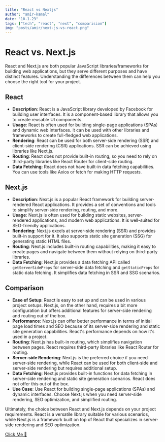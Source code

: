 ```yaml
---
title: "React vs Nextjs"
author: "amir-kamal"
date: "10-1-23"
tags: ["tech", "react", "next", "comparision"]
img: "posts/amir/next-js-vs-react.png"
---
```


# React vs. Next.js

React and Next.js are both popular JavaScript libraries/frameworks for building web applications, but they serve different purposes and have distinct features. Understanding the differences between them can help you choose the right tool for your project.

## React

- **Description**: React is a JavaScript library developed by Facebook for building user interfaces. It is a component-based library that allows you to create reusable UI components.
- **Usage**: React is often used for building single-page applications (SPAs) and dynamic web interfaces. It can be used with other libraries and frameworks to create full-fledged web applications.
- **Rendering**: React can be used for both server-side rendering (SSR) and client-side rendering (CSR) applications. SSR can be achieved using libraries like Next.js.
- **Routing**: React does not provide built-in routing, so you need to rely on third-party libraries like React Router for client-side routing.
- **Data Fetching**: React does not have built-in data fetching capabilities. You can use tools like Axios or fetch for making HTTP requests.

## Next.js

- **Description**: Next.js is a popular React framework for building server-rendered React applications. It provides a set of conventions and tools to simplify server-side rendering, routing, and more.
- **Usage**: Next.js is often used for building static websites, server-rendered applications, and modern web applications. It is well-suited for SEO-friendly applications.
- **Rendering**: Next.js excels at server-side rendering (SSR) and provides built-in support for it. It also supports static site generation (SSG) for generating static HTML files.
- **Routing**: Next.js includes built-in routing capabilities, making it easy to create pages and navigate between them without relying on third-party libraries.
- **Data Fetching**: Next.js provides a data fetching API called `getServerSideProps` for server-side data fetching and `getStaticProps` for static data fetching. It simplifies data fetching in SSR and SSG scenarios.

## Comparison

- **Ease of Setup**: React is easy to set up and can be used in various project setups. Next.js, on the other hand, requires a bit more configuration but offers additional features for server-side rendering and routing out of the box.
- **Performance**: Next.js can offer better performance in terms of initial page load times and SEO because of its server-side rendering and static site generation capabilities. React's performance depends on how it's used in a project.
- **Routing**: Next.js has built-in routing, which simplifies navigation between pages. React requires third-party libraries like React Router for routing.
- **Server-side Rendering**: Next.js is the preferred choice if you need server-side rendering, while React can be used for both client-side and server-side rendering but requires additional setup.
- **Data Fetching**: Next.js provides built-in functions for data fetching in server-side rendering and static site generation scenarios. React does not offer this out of the box.
- **Use Case**: Use React for building single-page applications (SPAs) and dynamic interfaces. Choose Next.js when you need server-side rendering, SEO optimization, and simplified routing.

Ultimately, the choice between React and Next.js depends on your project requirements. React is a versatile library suitable for various scenarios, while Next.js is a framework built on top of React that specializes in server-side rendering and SEO optimization.

[Click Me 🤗](https://www.youtube.com/watch?v=dQw4w9WgXcQ&pp=ygUIcmlja3JvbGw%3D)
